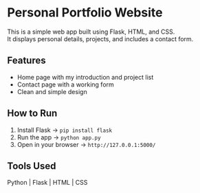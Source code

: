 # Personal Portfolio Website

This is a simple web app built using Flask, HTML, and CSS.  
It displays personal details, projects, and includes a contact form.

## Features
- Home page with my introduction and project list  
- Contact page with a working form  
- Clean and simple design  

## How to Run
1. Install Flask → `pip install flask`  
2. Run the app → `python app.py`  
3. Open in your browser → `http://127.0.0.1:5000/`

## Tools Used
Python | Flask | HTML | CSS
